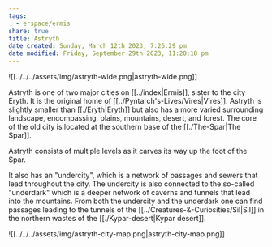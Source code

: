 ```yaml
---
tags:
  - erspace/ermis
share: true
title: Astryth
date created: Sunday, March 12th 2023, 7:26:29 pm
date modified: Friday, September 29th 2023, 11:20:18 pm
---
```


![[../../../assets/img/astryth-wide.png|astryth-wide.png]]

Astryth is one of two major cities on [[../index|Ermis]], sister to the city Eryth. It is the original home of [[../Pyntarch's-Lives/Vires|Vires]]. Astryth is slightly smaller than [[./Eryth|Eryth]] but also has a more varied surrounding landscape, encompassing, plains, mountains, desert, and forest. The core of the old city is located at the southern base of the [[./The-Spar|The Spar]]. 

Astryth consists of  multiple levels as it carves its way up the foot of the Spar. 

It also has an "undercity", which is a network of passages and sewers that lead throughout the city. The undercity is also connected to the so-called "underdark" which is a deeper network of caverns and tunnels that lead into the mountains. From both the undercity and the underdark one can find passages leading to the tunnels of the [[../Creatures-&-Curiosities/Sil|Sil]] in the northern wastes of the [[./Kypar-desert|Kypar desert]].

![[../../../assets/img/astryth-city-map.png|astryth-city-map.png]]
